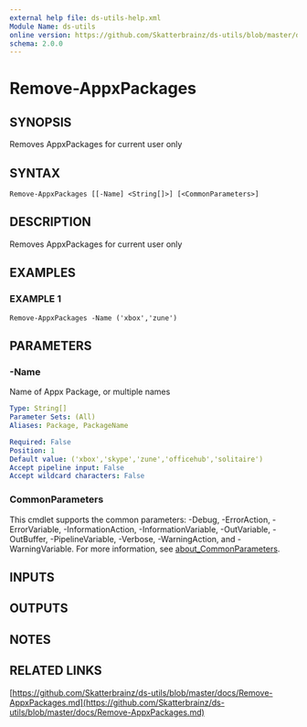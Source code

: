 ```yaml
---
external help file: ds-utils-help.xml
Module Name: ds-utils
online version: https://github.com/Skatterbrainz/ds-utils/blob/master/docs/Remove-AppxPackages.md
schema: 2.0.0
---
```


# Remove-AppxPackages

## SYNOPSIS
Removes AppxPackages for current user only

## SYNTAX

```
Remove-AppxPackages [[-Name] <String[]>] [<CommonParameters>]
```

## DESCRIPTION
Removes AppxPackages for current user only

## EXAMPLES

### EXAMPLE 1
```
Remove-AppxPackages -Name ('xbox','zune')
```

## PARAMETERS

### -Name
Name of Appx Package, or multiple names

```yaml
Type: String[]
Parameter Sets: (All)
Aliases: Package, PackageName

Required: False
Position: 1
Default value: ('xbox','skype','zune','officehub','solitaire')
Accept pipeline input: False
Accept wildcard characters: False
```

### CommonParameters
This cmdlet supports the common parameters: -Debug, -ErrorAction, -ErrorVariable, -InformationAction, -InformationVariable, -OutVariable, -OutBuffer, -PipelineVariable, -Verbose, -WarningAction, and -WarningVariable. For more information, see [about_CommonParameters](http://go.microsoft.com/fwlink/?LinkID=113216).

## INPUTS

## OUTPUTS

## NOTES

## RELATED LINKS

[https://github.com/Skatterbrainz/ds-utils/blob/master/docs/Remove-AppxPackages.md](https://github.com/Skatterbrainz/ds-utils/blob/master/docs/Remove-AppxPackages.md)

